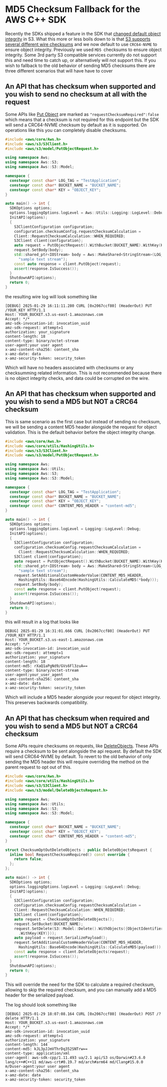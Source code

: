 # MD5 Checksum Fallback for the AWS C++ SDK

Recently the SDKs shipped a feature in the SDK that [changed default object integrity](https://github.com/aws/aws-sdk-cpp/discussions/3252) in S3. What this more or less boils down to is that [S3 supports several different wire checksums](https://docs.aws.amazon.com/AmazonS3/latest/userguide/checking-object-integrity.html) and we now default to use `CRC64-NVME` to ensure object integrity. Previously we used `MD5 `checksums to ensure object integrity. Some 3rd party S3 compatible services currently do not support this and need time to catch up, or alternatively will not support this. If you wish to fallback to the old behavior of sending MD5 checksums there are three different scenarios that will have have to cover

## An API that has checksum when supported and you wish to send no checksum at all with the request

Some APIs like [Put Object](https://github.com/aws/aws-sdk-cpp/blob/main/tools/code-generation/api-descriptions/s3-2006-03-01.normal.json#L1286) are marked as `"requestChecksumRequired":false` which means that a checksum is not required for this endpoint but the SDK will send a CRC64-NVME checksum by default as it is supported. On operations like this you can completely disable checksums.

```c++
#include <aws/core/Aws.h>
#include <aws/s3/S3Client.h>
#include <aws/s3/model/PutObjectRequest.h>

using namespace Aws;
using namespace Aws::S3;
using namespace Aws::S3::Model;

namespace {
  constexpr const char* LOG_TAG = "TestApplication";
  constexpr const char* BUCKET_NAME = "BUCKET_NAME";
  constexpr const char* KEY = "OBJECT_KEY";
}

auto main() -> int {
  SDKOptions options;
  options.loggingOptions.logLevel = Aws::Utils::Logging::LogLevel::Debug;
  InitAPI(options);
  {
    S3ClientConfiguration configuration;
    configuration.checksumConfig.requestChecksumCalculation =
    Client::RequestChecksumCalculation::WHEN_REQUIRED;
    S3Client client{configuration};
    auto request = PutObjectRequest().WithBucket(BUCKET_NAME).WithKey(KEY);
    request.SetBody(body);
    std::shared_ptr<IOStream> body = Aws::MakeShared<StringStream>(LOG_TAG,
      "sample text stream");
    const auto response = client.PutObject(request);
    assert(response.IsSuccess());
  }
  ShutdownAPI(options);
  return 0;
}
```

the resulting wire log will look something like

```log
[DEBUG] 2025-01-29 16:11:11.280 CURL [0x2067ccf80] (HeaderOut) PUT /YOUR_KEY HTTP/1.1
Host: YOUR_BUCKET.s3.us-east-1.amazonaws.com
Accept: */*
amz-sdk-invocation-id: invocation_uuid
amz-sdk-request: attempt=1
authorization: your_signature
content-length: 18
content-type: binary/octet-stream
user-agent:your user agent
x-amz-content-sha256: content_sha
x-amz-date: data
x-amz-security-token: security_token
```

Which will have no headers associated with checksums or any checksumming related information. This is not recommended because there is no object integrity checks, and data could be corrupted on the wire.

## An API that has checksum when supported and you wish to send a MD5 but NOT a CRC64 checksum

This is same scenario as the first case but instead of sending no checksum, we will be sending a content MD5 header alongside the request for object validation. This is the default behavior before the object integrity change.

```c++
#include <aws/core/Aws.h>
#include <aws/core/utils/HashingUtils.h>
#include <aws/s3/S3Client.h>
#include <aws/s3/model/PutObjectRequest.h>

using namespace Aws;
using namespace Aws::Utils;
using namespace Aws::S3;
using namespace Aws::S3::Model;

namespace {
  constexpr const char* LOG_TAG = "TestApplication";
  constexpr const char* BUCKET_NAME = "BUCKET_NAME";
  constexpr const char* KEY = "OBJECT_KEY";
  constexpr const char* CONTENT_MD5_HEADER = "content-md5";
}

auto main() -> int {
  SDKOptions options;
  options.loggingOptions.logLevel = Logging::LogLevel::Debug;
  InitAPI(options);
  {
    S3ClientConfiguration configuration;
    configuration.checksumConfig.requestChecksumCalculation =
      Client::RequestChecksumCalculation::WHEN_REQUIRED;
    S3Client client{configuration};
    auto request = PutObjectRequest().WithBucket(BUCKET_NAME).WithKey(KEY);
    std::shared_ptr<IOStream> body = Aws::MakeShared<StringStream>(LOG_TAG,
      "sample text stream");
    request.SetAdditionalCustomHeaderValue(CONTENT_MD5_HEADER,
      HashingUtils::Base64Encode(HashingUtils::CalculateMD5(*body)));
    request.SetBody(body);
    const auto response = client.PutObject(request);
    assert(response.IsSuccess());
  }
  ShutdownAPI(options);
  return 0;
}
```

this will result in a log that looks like

```log
DEBUG] 2025-01-29 16:31:01.666 CURL [0x2067ccf80] (HeaderOut) PUT /YOUR_KEY HTTP/1.1
Host: YOUR_BUCKET.s3.us-east-1.amazonaws.com
Accept: */*
amz-sdk-invocation-id: invocation_uuid
amz-sdk-request: attempt=1
authorization: your_signature
content-length: 18
content-md5: rXaQ1aPgNd9/GVs6Fl3zuA==
content-type: binary/octet-stream
user-agent:your_user_agent
x-amz-content-sha256: content_sha
x-amz-date: data
x-amz-security-token: security_token
```

Which will include a MD5 header alongside your request for object integrity. This preserves backwards compatibility.

## An API that has checksum when required and you wish to send a MD5 but NOT  a CRC64 checksum

Some APIs require checksums on requests, like [DeleteObjects](https://github.com/aws/aws-sdk-cpp/blob/main/tools/code-generation/api-descriptions/s3-2006-03-01.normal.json#L350). These APIs require a checksum to be sent alongside the api request. By default the SDK will send CRC64-NVME by default. To revert to the old behavior of only sending the MD5 header this will require overriding the method on the parent request to opt out of this.

```c++
#include <aws/core/Aws.h>
#include <aws/core/utils/HashingUtils.h>
#include <aws/s3/S3Client.h>
#include <aws/s3/model/DeleteObjectsRequest.h>

using namespace Aws;
using namespace Aws::Utils;
using namespace Aws::S3;
using namespace Aws::S3::Model;

namespace {
  constexpr const char* BUCKET_NAME = "BUCKET_NAME";
  constexpr const char* KEY = "OBJECT_KEY";
  constexpr const char* CONTENT_MD5_HEADER = "content-md5";
}

struct ChecksumOptOutDeleteObjects : public DeleteObjectsRequest {
  inline bool RequestChecksumRequired() const override {
    return false;
  };
};

auto main() -> int {
  SDKOptions options;
  options.loggingOptions.logLevel = Logging::LogLevel::Debug;
  InitAPI(options);
  {
    S3ClientConfiguration configuration;
    configuration.checksumConfig.requestChecksumCalculation =
    Client::RequestChecksumCalculation::WHEN_REQUIRED;
    S3Client client{configuration};
    auto request = ChecksumOptOutDeleteObjects();
    request.SetBucket(BUCKET_NAME);
    request.SetDelete(S3::Model::Delete().WithObjects({ObjectIdentifier()
      .WithKey(KEY)}));
    auto payload = request.SerializePayload();
    request.SetAdditionalCustomHeaderValue(CONTENT_MD5_HEADER,
      HashingUtils::Base64Encode(HashingUtils::CalculateMD5(payload)));
    const auto response = client.DeleteObjects(request);
    assert(response.IsSuccess());
  }
  ShutdownAPI(options);
  return 0;
}
```

This will override the need for the SDK to calculate a required checksum, allowing to skip the required checksum, and you can manually add a MD5 header for the serialized payload.

The log should look something like

```log
[DEBUG] 2025-01-29 18:07:08.164 CURL [0x2067ccf80] (HeaderOut) POST /?delete HTTP/1.1
Host: YOUR_BUCKET.s3.us-east-1.amazonaws.com
Accept: */*
amz-sdk-invocation-id: invocation_uuid
amz-sdk-request: attempt=1
authorization: your_signature
content-length: 144
content-md5: kJL3pJJmVThrDq352SNTrw==
content-type: application/xml
user-agent: aws-sdk-cpp/1.11.493 ua/2.1 api/S3 os/Darwin#23.6.0 lang/c++#C++11 md/aws-crt#0.19.7 md/arch#arm64 md/Clang#15.0.0 m/Duser-agent:your user agent
x-amz-content-sha256: content_sha
x-amz-date: date
x-amz-security-token: security_token
```
